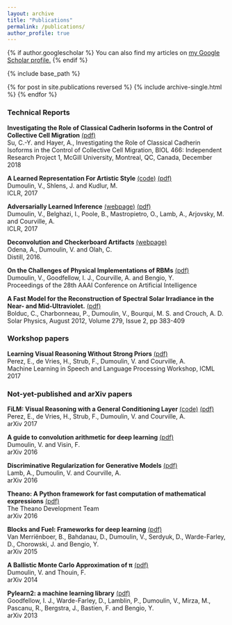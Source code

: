 ```yaml
---
layout: archive
title: "Publications"
permalink: /publications/
author_profile: true
---
```


{% if author.googlescholar %}
  You can also find my articles on <u><a href="{{author.googlescholar}}">my Google Scholar profile</a>.</u>
{% endif %}

{% include base_path %}

{% for post in site.publications reversed %}
  {% include archive-single.html %}
{% endfor %}

### Technical Reports

**Investigating the Role of Classical Cadherin Isoforms in the Control of Collective Cell Migration**
[(pdf)](https://arxiv.org/pdf/1705.06830.pdf)  
Su, C.-Y. and Hayer, A., Investigating the Role of Classical Cadherin Isoforms in the Control of Collective Cell Migration, BIOL 466: Independent Research Project 1, McGill University, Montreal, QC, Canada, December 2018

**A Learned Representation For Artistic Style**
[(code)](https://github.com/tensorflow/magenta/tree/master/magenta/models/image_stylization)
[(pdf)](https://arxiv.org/pdf/1610.07629.pdf)  
Dumoulin, V., Shlens, J. and Kudlur, M.  
ICLR, 2017

**Adversarially Learned Inference**
[(webpage)](https://ishmaelbelghazi.github.io/ALI)
[(pdf)](https://arxiv.org/pdf/1606.00704.pdf)  
Dumoulin, V., Belghazi, I., Poole, B., Mastropietro, O., Lamb, A., Arjovsky, M.
and Courville, A.  
ICLR, 2017

**Deconvolution and Checkerboard Artifacts**
[(webpage)](http://distill.pub/2016/deconv-checkerboard/)  
Odena, A., Dumoulin, V. and Olah, C.  
Distill, 2016.

**On the Challenges of Physical Implementations of RBMs**
[(pdf)](http://www.aaai.org/ocs/index.php/AAAI/AAAI14/paper/view/8608/8559)  
Dumoulin, V., Goodfellow, I. J., Courville, A. and Bengio, Y.  
Proceedings of the 28th AAAI Conference on Artificial Intelligence

**A Fast Model for the Reconstruction of Spectral Solar Irradiance in the Near-
and Mid-Ultraviolet.** [(pdf)](http://link.springer.com/content/pdf/10.1007%2Fs11207-012-0019-4.pdf)  
Bolduc, C.,  Charbonneau, P., Dumoulin, V., Bourqui, M. S. and Crouch, A. D.  
Solar Physics, August 2012, Volume 279, Issue 2, pp 383-409

### Workshop papers

**Learning Visual Reasoning Without Strong Priors**
[(pdf)](https://arxiv.org/pdf/1707.03017.pdf)  
Perez, E., de Vries, H., Strub, F., Dumoulin, V. and Courville, A.  
Machine Learning in Speech and Language Processing Workshop, ICML 2017

### Not-yet-published and arXiv papers

**FiLM: Visual Reasoning with a General Conditioning Layer**
[(code)](https://github.com/ethanjperez/film)
[(pdf)](https://arxiv.org/pdf/1709.07871.pdf)  
Perez, E., de Vries, H., Strub, F., Dumoulin, V. and Courville, A.  
arXiv 2017

**A guide to convolution arithmetic for deep learning** [(pdf)](https://arxiv.org/pdf/1603.07285.pdf)  
Dumoulin, V. and Visin, F.  
arXiv 2016

**Discriminative Regularization for Generative Models** [(pdf)](https://arxiv.org/pdf/1602.03220.pdf)  
Lamb, A., Dumoulin, V. and Courville, A.  
arXiv 2016

**Theano: A Python framework for fast computation of mathematical expressions**
[(pdf)](https://arxiv.org/pdf/1605.02688.pdf)  
The Theano Development Team  
arXiv 2016

**Blocks and Fuel: Frameworks for deep learning** [(pdf)](https://arxiv.org/pdf/1506.00619.pdf)  
Van Merriënboer, B., Bahdanau, D., Dumoulin, V., Serdyuk, D., Warde-Farley, D.,
Chorowski, J. and Bengio, Y.  
arXiv 2015

**A Ballistic Monte Carlo Approximation of π** [(pdf)](https://arxiv.org/pdf/1404.1499.pdf)  
Dumoulin, V. and Thouin, F.  
arXiv 2014

**Pylearn2: a machine learning library** [(pdf)](https://arxiv.org/pdf/1308.4214v1.pdf)  
Goodfellow, I. J., Warde-Farley, D., Lamblin, P., Dumoulin, V., Mirza, M.,
Pascanu, R., Bergstra, J., Bastien, F. and Bengio, Y.  
arXiv 2013

